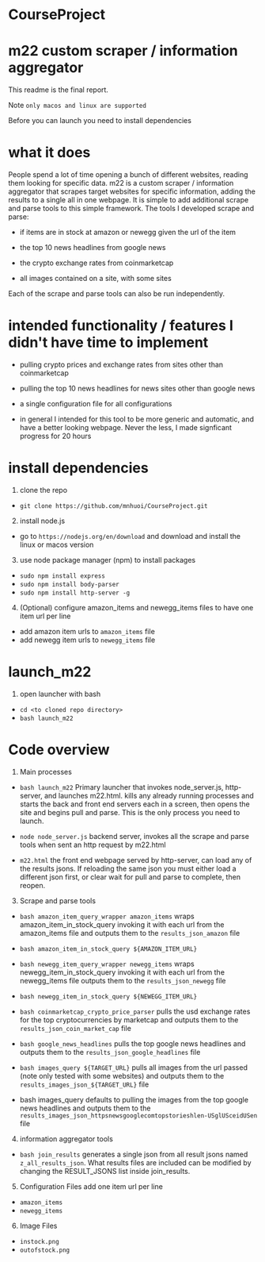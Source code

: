 # CourseProject

# m22 custom scraper / information aggregator

This readme is the final report.

Note `only macos and linux are supported`

Before you can launch you need to install dependencies

# what it does

People spend a lot of time opening a bunch of different websites, reading them looking for specific data. m22 is a custom scraper / information aggregator that scrapes target websites for specific information, adding the results to a single all in one webpage. It is simple to add additional scrape and parse tools to this simple framework. The tools I developed scrape and parse:

- if items are in stock at amazon or newegg given the url of the item

- the top 10 news headlines from google news

- the crypto exchange rates from coinmarketcap

- all images contained on a site, with some sites

Each of the scrape and parse tools can also be run independently.

# intended functionality / features I didn't have time to implement

- pulling crypto prices and exchange rates from sites other than coinmarketcap

- pulling the top 10 news headlines for news sites other than google news

- a single configuration file for all configurations

- in general I intended for this tool to be more generic and automatic, and have a better looking webpage. Never the less, I made signficant progress for 20 hours

# install dependencies

1. clone the repo 
- `git clone https://github.com/mnhuoi/CourseProject.git`

2. install node.js
- go to `https://nodejs.org/en/download` and download and install the linux or macos version

3. use node package manager (npm) to install packages
- `sudo npm install express`
- `sudo npm install body-parser`
- `sudo npm install http-server -g`

4. (Optional) configure amazon_items and newegg_items files to have one item url per line
- add amazon item urls to `amazon_items` file
- add newegg item urls to `newegg_items` file

# launch_m22

1. open launcher with bash
- `cd <to cloned repo directory>`
- `bash launch_m22`

# Code overview

1. Main processes
- `bash launch_m22` Primary launcher that invokes node_server.js, http-server, and launches m22.html. kills any already running processes and starts the back and front end servers each in a screen, then opens the site and begins pull and parse. This is the only process you need to launch.

- `node node_server.js` backend server, invokes all the scrape and parse tools when sent an http request by m22.html

- `m22.html` the front end webpage served by http-server, can load any of the results jsons. If reloading the same json you must either load a different json first, or clear wait for pull and parse to complete, then reopen.

3. Scrape and parse tools
- `bash amazon_item_query_wrapper amazon_items` wraps amazon_item_in_stock_query invoking it with each url from the amazon_items file and outputs them to the `results_json_amazon` file
- `bash amazon_item_in_stock_query ${AMAZON_ITEM_URL}`	

- `bash newegg_item_query_wrapper newegg_items` wraps newegg_item_in_stock_query invoking it with each url from the newegg_items file outputs them to the `results_json_newegg` file
- `bash newegg_item_in_stock_query ${NEWEGG_ITEM_URL}`		

- `bash coinmarketcap_crypto_price_parser` pulls the usd exchange rates for the top cryptocurrencies by marketcap and outputs them to the `results_json_coin_market_cap` file
			
- `bash google_news_headlines` pulls the top google news headlines and outputs them to the `results_json_google_headlines` file
			
- `bash images_query ${TARGET_URL}` pulls all images from the url passed (note only tested with some websites) and outputs them to the `results_images_json_${TARGET_URL}` file
- bash images_query defaults to pulling the images from the top google news headlines and outputs them to the `results_images_json_httpsnewsgooglecomtopstorieshlen-USglUSceidUSen` file
	
4. information aggregator tools
- `bash join_results` generates a single json from all result jsons named `z_all_results_json`. What results files are included can be modified by changing the RESULT_JSONS list inside join_results.

5. Configuration Files add one item url per line
- `amazon_items`
- `newegg_items`

6. Image Files
- `instock.png`				
- `outofstock.png`